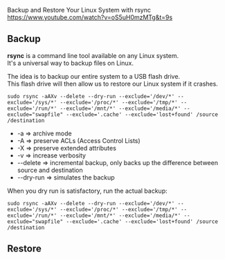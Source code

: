 Backup and Restore Your Linux System with rsync  
https://www.youtube.com/watch?v=oS5uH0mzMTg&t=9s  

## Backup

**rsync** is a command line tool available on any Linux system.  
It's a universal way to backup files on Linux.  

The idea is to backup our entire system to a USB flash drive.  
This flash drive will then allow us to restore our Linux system if it crashes.  
```
sudo rsync -aAXv --delete --dry-run --exclude='/dev/*' --exclude='/sys/*' --exclude='/proc/*' --exclude='/tmp/*' --exclude='/run/*' --exclude='/mnt/*' --exclude='/media/*' --exclude="swapfile" --exclude='.cache' --exclude='lost+found' /source /destination
```
- -a => archive mode
- -A => preserve ACLs (Access Control Lists)
- -X => preserve extended attributes
- -v => increase verbosity
- --delete => incremental backup, only backs up the difference between source and destination
- --dry-run => simulates the backup

When you dry run is satisfactory, run the actual backup:
```
sudo rsync -aAXv --delete --dry-run --exclude='/dev/*' --exclude='/sys/*' --exclude='/proc/*' --exclude='/tmp/*' --exclude='/run/*' --exclude='/mnt/*' --exclude='/media/*' --exclude="swapfile" --exclude='.cache' --exclude='lost+found' /source /destination
```

## Restore


